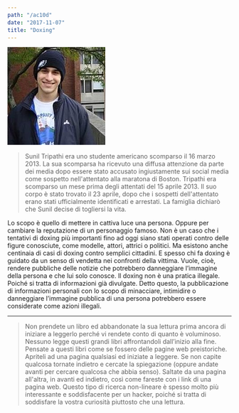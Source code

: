 ```yaml
---
path: "/ac10d"
date: "2017-11-07" 
title: "Doxing"
---
```


![sunil](./images/sunil.jpg)
> Sunil Tripathi era uno studente americano scomparso il 16 marzo 2013. La sua scomparsa ha ricevuto una diffusa attenzione da parte dei media dopo essere stato accusato ingiustamente sui social media come sospetto nell'attentato alla maratona di Boston. Tripathi era scomparso un mese prima degli attentati del 15 aprile 2013. Il suo corpo è stato trovato il 23 aprile, dopo che i sospetti dell'attentato erano stati ufficialmente identificati e arrestati. La famiglia dichiarò che Sunil decise di togliersi la vita.


Lo scopo è quello di mettere in cattiva luce una persona. Oppure per cambiare la reputazione di un personaggio famoso. Non è un caso che i tentativi di doxing più importanti fino ad oggi siano stati operati contro delle figure conosciute, come modelle, attori, attrici o politici. Ma esistono anche centinaia di casi di doxing contro semplici cittadini. E spesso chi fa doxing è guidato da un senso di vendetta nei confronti della vittima. Vuole, cioè, rendere pubbliche delle notizie che potrebbero danneggiare l’immagine della persona e che lui solo conosce. Il doxing non è una pratica illegale. Poiché si tratta di informazioni già divulgate. Detto questo, la pubblicazione di informazioni personali con lo scopo di minacciare, intimidire o danneggiare l’immagine pubblica di una persona potrebbero essere considerate come azioni illegali.



---

> Non prendete un libro ed abbandonate la sua lettura prima ancora di iniziare a leggerlo perché vi rendete conto di quanto è voluminoso. Nessuno legge questi grandi libri affrontandoli dall’inizio alla fine. Pensate a questi libri come se fossero delle pagine web preistoriche. Apriteli ad una pagina qualsiasi ed iniziate a leggere. Se non capite qualcosa tornate indietro e cercate la spiegazione (oppure andate avanti per cercare qualcosa che abbia senso). Saltate da una pagina all'altra, in avanti ed indietro, così come fareste con i link di una pagina web. Questo tipo di ricerca non-lineare è spesso molto più interessante e soddisfacente per un hacker, poiché si tratta di soddisfare la vostra curiosità piuttosto che una lettura.
